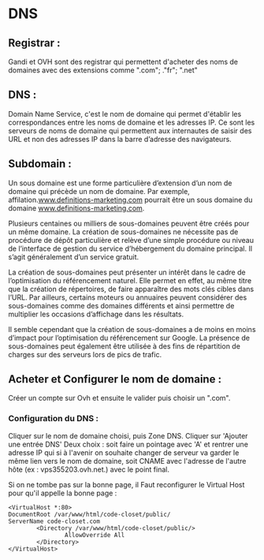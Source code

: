 # DNS

## Registrar : 
Gandi et OVH sont des registrar qui permettent d'acheter des noms de domaines avec des extensions comme ".com"; ."fr"; ".net"

## DNS : 
Domain Name Service, c'est le nom de domaine qui permet d'établir les correspondances entre les noms de domaine et les adresses IP.
Ce sont les serveurs de noms de domaine qui permettent aux internautes de saisir des URL et non des adresses IP dans la barre d’adresse des navigateurs.

## Subdomain : 
Un sous domaine est une forme particulière d’extension d’un nom de domaine qui précède un nom de domaine.
Par exemple, affilation.www.definitions-marketing.com pourrait être un sous domaine du domaine www.definitions-marketing.com.

Plusieurs centaines ou milliers de sous-domaines peuvent être créés pour un même domaine. La création de sous-domaines ne nécessite pas de procédure de dépôt particulière et relève d’une simple procédure ou niveau de l’interface de gestion du service d’hébergement du domaine principal. Il s’agit généralement d’un service gratuit.

La création de sous-domaines peut présenter un intérêt dans le cadre de l’optimisation du référencement naturel. Elle permet en effet, au même titre que la création de répertoires, de faire apparaître des mots clés cibles dans l’URL. Par ailleurs, certains moteurs ou annuaires peuvent considérer des sous-domaines comme des domaines différents et ainsi permettre de multiplier les occasions d’affichage dans les résultats.

Il semble cependant que la création de sous-domaines a de moins en moins d’impact pour l’optimisation du référencement sur Google.
La présence de sous-domaines peut également être utilisée à des fins de répartition de charges sur des serveurs lors de pics de trafic.

## Acheter et Configurer le nom de domaine :
Créer un compte sur Ovh et ensuite le valider puis choisir un ".com".

### Configuration du DNS :
Cliquer sur le nom de domaine choisi, puis Zone DNS.
Cliquer sur 'Ajouter une entrée DNS'
Deux choix : soit faire un pointage avec 'A' et rentrer une adresse IP qui si à l'avenir on souhaite changer de serveur va garder le même lien vers le nom de domaine, soit CNAME avec l'adresse de l'autre hôte (ex : vps355203.ovh.net.) avec le point final.

Si on ne tombe pas sur la bonne page, il Faut reconfigurer le Virtual Host pour qu'il appelle la bonne page :

```
<VirtualHost *:80>
DocumentRoot /var/www/html/code-closet/public/
ServerName code-closet.com
        <Directory /var/www/html/code-closet/public/>
                AllowOverride All
        </Directory>
</VirtualHost>
```

